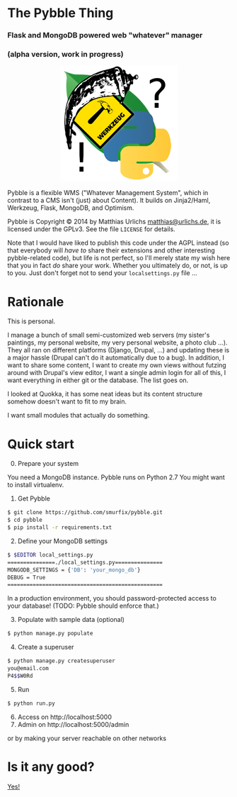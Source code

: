 The Pybble Thing
===============================================

### Flask and MongoDB powered web "whatever" manager
### (alpha version, work in progress)

<p align="center">
<img src="docs/logo_256.png" alt="Pybble WMS" />
</p>


Pybble is a flexible WMS ("Whatever Management System", which in contrast
to a CMS isn't (just) about Content). It builds on 
Jinja2/Haml, Werkzeug, Flask, MongoDB, and Optimism.

Pybble is Copyright © 2014 by Matthias Urlichs <matthias@urlichs.de>,
it is licensed under the GPLv3. See the file `LICENSE` for details.

Note that I would have liked to publish this code under the AGPL instead
(so that everybody will _have to_ share their extensions and other
interesting pybble-related code), but life is not perfect, so I'll merely
state my wish here that you in fact _do_ share your work. Whether you
ultimately do, or not, is up to you. Just don't forget not to send your
``localsettings.py`` file …


Rationale
==========

This is personal.

I manage a bunch of small semi-customized web servers (my sister's
paintings, my personal website, my very personal website, a photo club …).
They all ran on different platforms (Django, Drupal, …) and updating these
is a major hassle (Drupal can't do it automatically due to a bug).
In addition, I want to share some content, I want to create my own views
without futzing around with Drupal's view editor, I want a single
admin login for all of this, I want everything in either git or the
database. The list goes on.

I looked at Quokka, it has some neat ideas but its content structure
somehow doesn't want to fit to my brain.

I want small modules that actually do something.


Quick start
============

0. Prepare your system

You need a MongoDB instance.
Pybble runs on Python 2.7
You might want to install virtualenv.

1. Get Pybble

```bash
$ git clone https://github.com/smurfix/pybble.git
$ cd pybble
$ pip install -r requirements.txt
```

2. Define your MongoDB settings

```bash
$ $EDITOR local_settings.py
===============./local_settings.py===============
MONGODB_SETTINGS = {'DB': 'your_mongo_db'}
DEBUG = True
=================================================
```

In a production environment, you should password-protected access to your
database! (TODO: Pybble should enforce that.)

3. Populate with sample data (optional)

```bash
$ python manage.py populate 

```

4. Create a superuser

```bash
$ python manage.py createsuperuser
you@email.com
P4$$W0Rd
```

5. Run

```bash
$ python run.py
```
6. Access on http://localhost:5000 
7. Admin on http://localhost:5000/admin

or by making your server reachable on other networks

Is it any good?
==============

[Yes!](https://news.ycombinator.com/item?id=3067434)


